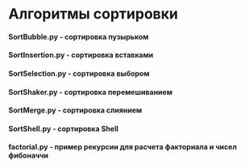 # Алгоритмы сортировки

#### SortBubble.py - сортировка пузырьком
#### SortInsertion.py - сортировка вставками
#### SortSelection.py - сортировка выбором
#### SortShaker.py - сортировка перемешиванием
#### SortMerge.py - сортировка слиянием
#### SortShell.py - сортировка Shell
#### factorial.py - пример рекурсии для расчета факториала и чисел фибоначчи
